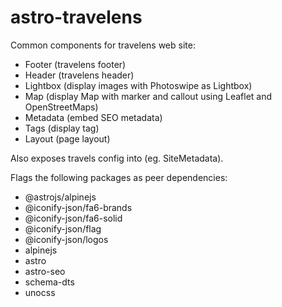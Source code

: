 # astro-travelens

Common components for travelens web site:

- Footer (travelens footer)
- Header (travelens header)
- Lightbox (display images with Photoswipe as Lightbox)
- Map (display Map with marker and callout using Leaflet and OpenStreetMaps)
- Metadata (embed SEO metadata)
- Tags (display tag)
- Layout (page layout)

Also exposes travels config into (eg. SiteMetadata).

Flags the following packages as peer dependencies:

- @astrojs/alpinejs
- @iconify-json/fa6-brands
- @iconify-json/fa6-solid
- @iconify-json/flag
- @iconify-json/logos
- alpinejs
- astro
- astro-seo
- schema-dts
- unocss
